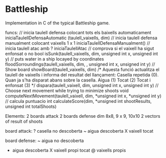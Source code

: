 # Battleship
Implementation in C of the typical Battleship game.

funcs:
// inicia taulell defensa colocant tots els baixells automaticament
iniciaTaulellDefensaAutomatic (taulell_vaixells, dim)
// inicia taulell defensa manualment colocant vaixells 1 x 1
iniciaTaulellDefensaManualment()
// inicia taulell atac amb ?
iniciaTaulellAtac
// comprova si el vaixell ha sigut enfonsat o no
bool isSunk(taulell_vaixells, dim, unsigned int x, unsigned int y)
// puts water in a ship locayed by coordinates
floodSorroundings(taulell_vaixells, dim, , unsigned int x, unsigned int y)
// Show board
showBoard(taulell_vaixells, dim)
/* Aquesta funció actualitza el taulell de vaixells i informa del resultat del llançament:
Casella repetida (0). Quan ja s'ha disparat abans sobre la casella.
Aigua (1)
Tocat (2)
Tocat i enfonsat (3) */
dispara(taulell_vaixell, dim, unsigned int x, unsigned int y)
// Choose next movement while trying to minimize shoots
void computeNextMovement(taulell_vaixell, dim, *unsigned int x, *unsigned int y)
// calcula puntuacio
int calculateScore(dim, *unsigned int shootResults, unsigned int totalShoots)

Elements:
2 boards attack
2 boards defense
dim 8x8, 9 x 9, 10x10
2 vectors of result of shoots

board attack:
? casella no descoberta
~ aigua descoberta
X vaixell tocat

board defense:
~ aigua no descoberta
- aigua descoberta
X vaixell propi tocat
@ vaixells propis





